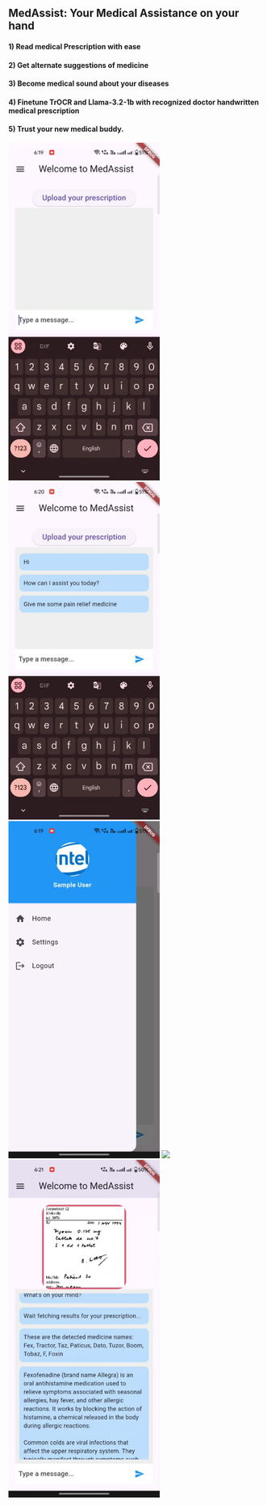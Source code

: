 ## MedAssist: Your Medical Assistance on your hand

#### 1) Read medical Prescription with ease
#### 2) Get alternate suggestions of medicine
#### 3) Become medical sound about your diseases
#### 4) Finetune TrOCR and Llama-3.2-1b with recognized doctor handwritten medical prescription
#### 5) Trust your new medical buddy.
<p><img src="medassist1.jpeg" width="300">
<img src="medassist2.jpeg" width="300">
<img src="medassist3.jpeg" width="300">
<img src="medassist4.jpeg" width="350">
<img src="medassist5.jpeg" width="300"></p>

